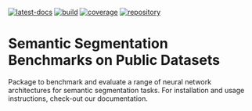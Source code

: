<!--
SPDX-FileCopyrightText: Copyright © 2023 Idiap Research Institute <contact@idiap.ch>

SPDX-License-Identifier: GPL-3.0-or-later
-->

[![latest-docs](https://img.shields.io/badge/docs-latest-orange.svg)](https://www.idiap.ch/software/biosignal/docs/biosignal/software/deepdraw/main/sphinx/index.html)
[![build](https://gitlab.idiap.ch/biosignal/software/deepdraw/badges/main/pipeline.svg)](https://gitlab.idiap.ch/biosignal/software/deepdraw/commits/main)
[![coverage](https://gitlab.idiap.ch/biosignal/software/deepdraw/badges/main/coverage.svg)](https://www.idiap.ch/software/biosignal/docs/biosignal/software/deepdraw/main/coverage/index.html)
[![repository](https://img.shields.io/badge/gitlab-project-0000c0.svg)](https://gitlab.idiap.ch/biosignal/software/deepdraw)

# Semantic Segmentation Benchmarks on Public Datasets

Package to benchmark and evaluate a range of neural network architectures for
semantic segmentation tasks. For installation and usage instructions, check-out
our documentation.

